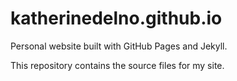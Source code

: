 # katherinedelno.github.io

Personal website built with GitHub Pages and Jekyll.

This repository contains the source files for my site.
